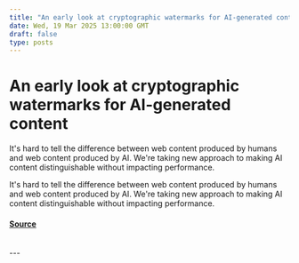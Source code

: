 ```yaml
---
title: "An early look at cryptographic watermarks for AI-generated content"
date: Wed, 19 Mar 2025 13:00:00 GMT
draft: false
type: posts
---
```

# An early look at cryptographic watermarks for AI-generated content





 It's hard to tell the difference between web content produced by humans and web content produced by AI. We're taking new approach to making AI content distinguishable without impacting performance. 

It's hard to tell the difference between web content produced by humans and web content produced by AI. We're taking new approach to making AI content distinguishable without impacting performance.

#### [Source](https://blog.cloudflare.com/an-early-look-at-cryptographic-watermarks-for-ai-generated-content/)

<br/>
---
